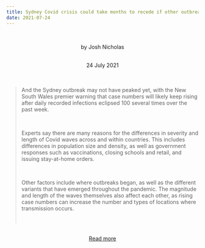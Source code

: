 ```yaml
---
title: Sydney Covid crisis could take months to recede if other outbreaks are anything to go by
date: 2021-07-24
---
```


<br><center>by Josh Nicholas</center><br>

<center>24 July 2021</center><br><br>

<blockquote><p>And the Sydney outbreak may not have peaked yet, with the New South Wales premier warning that case numbers will likely keep rising after daily recorded infections eclipsed 100 several times over the past week.</p><br>

<p>Experts say there are many reasons for the differences in severity and length of Covid waves across and within countries. This includes differences in population size and density, as well as government responses such as vaccinations, closing schools and retail, and issuing stay-at-home orders.</p><br>

<p>Other factors include where outbreaks began, as well as the different variants that have emerged throughout the pandemic. The magnitude and length of the waves themselves also affect each other, as rising case numbers can increase the number and types of locations where transmission occurs.</p><br>

</blockquote><br>

<center><a href="https://www.theguardian.com/news/datablog/2021/jul/25/sydney-covid-crisis-could-take-months-to-recede-if-other-outbreaks-are-to-go-by">Read more</a></center>